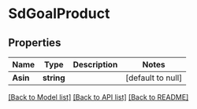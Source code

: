 # SdGoalProduct

## Properties
Name | Type | Description | Notes
------------ | ------------- | ------------- | -------------
**Asin** | **string** |  | [default to null]

[[Back to Model list]](../README.md#documentation-for-models) [[Back to API list]](../README.md#documentation-for-api-endpoints) [[Back to README]](../README.md)

